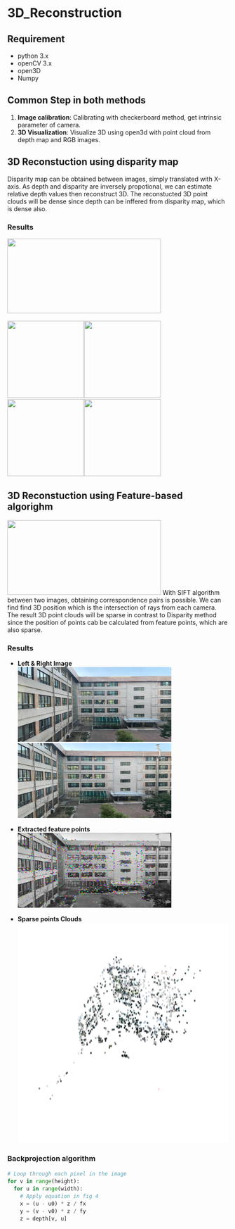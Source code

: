 # 3D_Reconstruction

## Requirement
- python 3.x
- openCV 3.x
- open3D
- Numpy

## Common Step in both methods
1) **Image calibration**: Calibrating with checkerboard method, get intrinsic parameter of camera.
2) **3D Visualization**: Visualize 3D using open3d with point cloud from depth map and RGB images.

## 3D Reconstuction using disparity map
Disparity map can be obtained between images, simply translated with X-axis. As depth and disparity are inversely propotional, we can estimate relative depth values then reconstruct 3D. The reconstucted 3D point clouds will be dense since depth can be inffered from disparity map, which is dense also.

### Results
<img src="https://user-images.githubusercontent.com/50229148/125709736-857c5aa1-f431-48bd-846f-88ee052886b7.png"  width="350" height="170">

<img src="https://user-images.githubusercontent.com/50229148/125709808-0c0cd529-f0ed-4f10-97cb-a9bd4a25b6ab.png"  width="175" height="175" /><img src="https://user-images.githubusercontent.com/50229148/125709836-322bee24-a60a-45a2-a773-3deb9df739e2.png"  width="175" height="175">
<img src="https://user-images.githubusercontent.com/50229148/125710002-23587134-fb34-402e-a739-5037b166d4c4.png"  width="175" height="175" /><img src="https://user-images.githubusercontent.com/50229148/125710034-c254ec1e-19df-4098-9966-a810322a3c48.png"  width="175" height="175">

## 3D Reconstuction using Feature-based algorighm
<img src="https://user-images.githubusercontent.com/50229148/198946804-b7d3d9b9-5810-41da-a382-019cb60c8dec.png" width="350" height="170"/>
With SIFT algorithm between two images, obtaining correspondence pairs is possible. We can find find 3D position which is the intersection of rays from each camera. The result 3D point clouds will be sparse in contrast to Disparity method since the position of points cab be calculated from feature points, which are also sparse.

### Results
* **Left & Right Image** <br>
<img src="https://github.com/PHANTOM0122/3D_Reconstruction_with_SFM/blob/main/Reconstruction_with_Features/left2.jpg"  width="350" height="170"/><img src="https://github.com/PHANTOM0122/3D_Reconstruction_with_SFM/blob/main/Reconstruction_with_Features/right2.jpg"  width="350" height="170"><br>

* **Extracted feature points**<br>
<img src="https://github.com/PHANTOM0122/3D_Reconstruction_with_SFM/blob/main/Reconstruction_with_Features/Matched_feature_result.png" width="350" height="170"><br>

* **Sparse points Clouds**<br>
<img src ="https://github.com/PHANTOM0122/3D_Reconstruction_with_SFM/blob/main/Reconstruction_with_Features/points_result.png" width="500" height="500"><br>

### Backprojection algorithm
```python
# Loop through each pixel in the image  
for v in range(height):    
  for u in range(width):    
    # Apply equation in fig 4
    x = (u - u0) * z / fx
    y = (v - v0) * z / fy
    z = depth[v, u]
```


